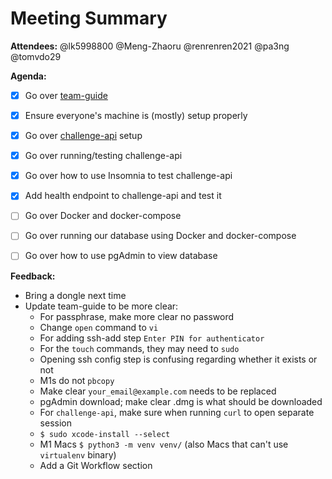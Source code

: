 # Meeting Summary

**Attendees:** @lk5998800 @Meng-Zhaoru @renrenren2021 @pa3ng @tomvdo29

**Agenda:**
- [x] Go over [team-guide](https://github.com/iusmumn/team-guide)
- [x] Ensure everyone's machine is (mostly) setup properly
- [x] Go over [challenge-api](https://github.com/iusmumn/challenge-api) setup
- [x] Go over running/testing challenge-api
- [x] Go over how to use Insomnia to test challenge-api
- [x] Add health endpoint to challenge-api and test it
- [ ] Go over Docker and docker-compose
- [ ] Go over running our database using Docker and docker-compose
- [ ] Go over how to use pgAdmin to view database


**Feedback:**
- Bring a dongle next time
- Update team-guide to be more clear:
    - For passphrase, make more clear no password
    - Change `open` command to `vi`
    - For adding ssh-add step `Enter PIN for authenticator`
    - For the `touch` commands, they may need to `sudo`
    - Opening ssh config step is confusing regarding whether it exists or not
    - M1s do not `pbcopy`
    - Make clear `your_email@example.com` needs to be replaced
    - pgAdmin download; make clear .dmg is what should be downloaded
    - For `challenge-api`, make sure when running `curl` to open separate session
    - `$ sudo xcode-install --select`
    - M1 Macs `$ python3 -m venv venv/` (also Macs that can't use `virtualenv` binary)
    - Add a Git Workflow section
